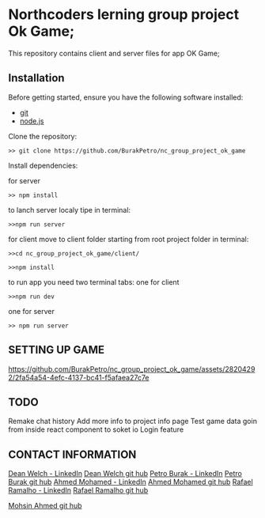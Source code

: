 # Northcoders lerning group project Ok Game;

This repository contains client and server files for app OK Game;

## Installation

Before getting started, ensure you have the following software installed:

- [git](https://git-scm.com/downloads)
- [node.js](https://nodejs.org/en/download)


Clone the repository:

```
>> git clone https://github.com/BurakPetro/nc_group_project_ok_game
```

Install dependencies:

for server
```
>> npm install
```
to lanch server localy tipe in terminal:
```
>>npm run server
```
for client
move to client folder starting from root project folder in terminal:
```
>>cd nc_group_project_ok_game/client/
```
```
>>npm install
```
to run app you need two terminal tabs:
one for client
```
>>npm run dev
```
one for server
```
>> npm run server
```

## SETTING UP GAME



https://github.com/BurakPetro/nc_group_project_ok_game/assets/28204292/2fa54a54-4efc-4137-bc41-f5afaea27c7e




## TODO
Remake chat history
Add more info to project info page
Test game data   goin from inside react component to soket io
Login feature

## CONTACT INFORMATION

[Dean Welch - LinkedIn](https://www.linkedin.com/in/dean-welch/) 
[Dean Welch git hub](https://github.com/deankiwi)
[Petro Burak - LinkedIn](https://www.linkedin.com/in/petro-burak-1749a02a7/)
[Petro Burak git hub](https://github.com/BurakPetro)
[Ahmed Mohamed - LinkedIn](https://www.linkedin.com/in/ahmed-mohamed-566115221) 
[Ahmed Mohamed git hub](https://github.com/ahmedsatti101)
[Rafael Ramalho - LinkedIn](https://www.linkedin.com/in/rafaelsilvaramalho) 
[Rafael Ramalho git hub](https://github.com/rsr83)

[Mohsin Ahmed git hub](https://github.com/mohsinahmxd)

